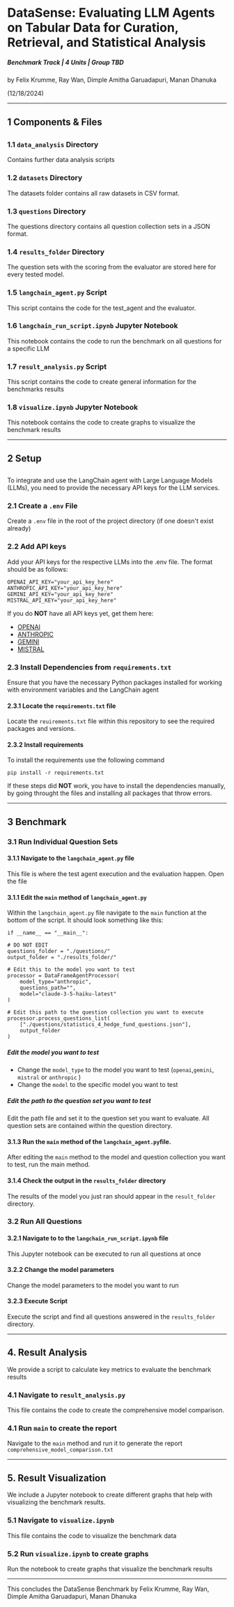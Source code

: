 # DataSense: Evaluating LLM Agents on Tabular Data for Curation, Retrieval, and Statistical Analysis

##### Benchmark Track | 4 Units | Group TBD

 by Felix Krumme, Ray Wan, Dimple Amitha Garuadapuri, Manan Dhanuka

(12/18/2024)

-------------

## 1 Components & Files
##
### 1.1 `data_analysis` Directory

Contains further data analysis scripts

### 1.2 `datasets` Directory

The datasets folder contains all raw datasets in CSV format.

### 1.3 `questions` Directory

The questions directory contains all question collection sets in a JSON format.

### 1.4 `results_folder` Directory

The question sets with the scoring from the evaluator are stored here for every tested model.

### 1.5 `langchain_agent.py` Script

This script contains the code for the test_agent and the evaluator.

### 1.6 `langchain_run_script.ipynb` Jupyter Notebook

This notebook contains the code to run the benchmark on all questions for a specific LLM

### 1.7 `result_analysis.py` Script

This script contains the code to create general information for the benchmarks results

### 1.8 `visualize.ipynb` Jupyter Notebook

This notebook contains the code to create graphs to visualize the benchmark results

---------------

## 2 Setup
##
To integrate and use the LangChain agent with Large Language Models (LLMs), you need to provide the necessary API keys for the LLM services.

### 2.1 Create a `.env` File

Create a `.env` file in the root of the project directory (if one doesn't exist already)

### 2.2 Add API keys 
Add your API keys for the respective LLMs into the .env file. The format should be as follows:

    OPENAI_API_KEY="your_api_key_here"
    ANTHROPIC_API_KEY="your_api_key_here"
    GEMINI_API_KEY="your_api_key_here"
    MISTRAL_API_KEY="your_api_key_here"

If you do **NOT** have all API keys yet, get them here:

- [OPENAI](https://platform.openai.com/docs/overview)
- [ANTHROPIC](https://console.anthropic.com/login?selectAccount=true&returnTo=%2Fsettings%2Fkeys%3F)
- [GEMINI](https://ai.google.dev/gemini-api/docs/api-key)
- [MISTRAL](https://auth.mistral.ai/ui/login?flow=1be720ed-8a74-4e25-8034-4c837cc6e28e)

### 2.3 Install Dependencies from `requirements.txt`

Ensure that you have the necessary Python packages installed for working with environment variables and the LangChain agent

#### 2.3.1 Locate the `requirements.txt` file 

Locate the `reuirements.txt` file within this repository to see the required packages and versions.

#### 2.3.2 Install requirements

To install the requirements use the following command

    pip install -r requirements.txt

If these steps did **NOT** work, you have to install the dependencies manually, by going throught the files and installing all packages that throw errors.

---

## 3 Benchmark

### 3.1 Run Individual Question Sets

#### 3.1.1 Navigate to the `langchain_agent.py` file

This file is where the test agent execution and the evaluation happen. Open the file

#### 3.1.1 Edit the `main` method of `langchain_agent.py`

Within the `langchain_agent.py` file navigate to the `main` function at the bottom of the script.
It should look something like this:

    if __name__ == "__main__":
    
    # DO NOT EDIT
    questions_folder = "./questions/" 
    output_folder = "./results_folder/"

    # Edit this to the model you want to test
    processor = DataFrameAgentProcessor(
        model_type="anthropic",
        questions_path="",
        model="claude-3-5-haiku-latest"          
    )

    # Edit this path to the question collection you want to execute
    processor.process_questions_list(
        ["./questions/statistics_4_hedge_fund_questions.json"],
        output_folder
    )

##### Edit the model you want to test 

- Change the `model_type` to the model you want to test (`openai`,`gemini`, `mistral` or `anthropic` )
- Change the `model` to the specific model you want to test

##### Edit the path to the question set you want to test

Edit the path file and set it to the question set you want to evaluate. All question sets are contained within the question directory.

#### 3.1.3 Run the `main` method of the `langchain_agent.py`file.

After editing the `main` method to the model and question collection you want to test, run the main method.

#### 3.1.4 Check the output in the `results_folder` directory

The results of the model you just ran should appear in the `result_folder` directory.

### 3.2 Run All Questions

#### 3.2.1 Navigate to to the `langchain_run_script.ipynb` file

This Jupyter notebook can be executed to run all questions at once

#### 3.2.2 Change the model parameters 

Change the model parameters to the model you want to run

#### 3.2.3 Execute Script

Execute the script and find all questions answered in the `results_folder` directory.

---
## 4. Result Analysis
We provide a script to calculate key metrics to evaluate the benchmark results

### 4.1 Navigate to `result_analysis.py`

This file contains the code to create the comprehensive model comparison.

### 4.1 Run `main` to create the report

Navigate to the `main` method and run it to generate the report `comprehensive_model_comparison.txt`

---
## 5. Result Visualization

We include a Jupyter notebook to create different graphs that help with visualizing the benchmark results.

### 5.1 Navigate to `visualize.ipynb` 

This file contains the code to visualize the benchmark data

### 5.2 Run `visualize.ipynb` to create graphs

Run the notebook to create graphs that visualize the benchmark results

---

This concludes the DataSense
Benchmark by Felix Krumme, Ray Wan, Dimple Amitha Garuadapuri, Manan Dhanuka
